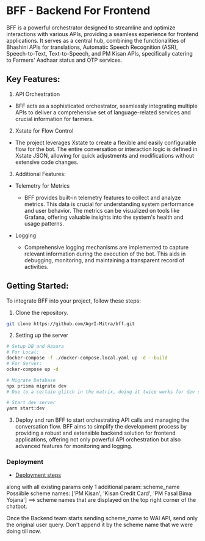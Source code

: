 # BFF - Backend For Frontend
BFF is a powerful orchestrator designed to streamline and optimize interactions with various APIs, providing a seamless experience for frontend applications. It serves as a central hub, combining the functionalities of Bhashini APIs for translations, Automatic Speech Recognition (ASR), Speech-to-Text, Text-to-Speech, and PM Kisan APIs, specifically catering to Farmers' Aadhaar status and OTP services.

## Key Features:
1. API Orchestration
 - BFF acts as a sophisticated orchestrator, seamlessly integrating multiple APIs to deliver a comprehensive set of language-related services and crucial information for farmers.

2. Xstate for Flow Control
 - The project leverages Xstate to create a flexible and easily configurable flow for the bot. The entire conversation or interaction logic is defined in Xstate JSON, allowing for quick adjustments and modifications without extensive code changes.

3. Additional Features:
  - Telemetry for Metrics
    - BFF provides built-in telemetry features to collect and analyze metrics. This data is crucial for understanding system performance and user behavior. The metrics can be visualized on tools like Grafana, offering valuable insights into the system's health and usage patterns.

 - Logging
   - Comprehensive logging mechanisms are implemented to capture relevant information during the execution of the bot. This aids in debugging, monitoring, and maintaining a transparent record of activities.

## Getting Started:
To integrate BFF into your project, follow these steps:

1. Clone the repository.
```sh
git clone https://github.com/AgrI-Mitra/bff.git
```

2. Setting up the server

```sh
# Setup DB and Hasura
# For Local:
docker-compose -f ./docker-compose.local.yaml up -d --build
# For Server:
ocker-compose up -d

# Migrate Database
npx prisma migrate dev
# Due to a certain glitch in the matrix, doing it twice works for dev setup.

# Start dev server
yarn start:dev
```

3. Deploy and run BFF to start orchestrating API calls and managing the conversation flow.
BFF aims to simplify the development process by providing a robust and extensible backend solution for frontend applications, offering not only powerful API orchestration but also advanced features for monitoring and logging.

### Deployment
- [Deployment steps](https://github.com/AgrI-Mitra/docs/blob/main/deployment.md)


along with all existing params only 1 additional param: scheme_name
Possiible scheme names: ['PM Kisan', 'Kisan Credit Card', 'PM Fasal Bima Yojana'] ==> scheme names that are displayed on the top right corner of the chatbot.

Once the Backend team starts sending scheme_name to WAI API, send only the original user query. Don't append it by the scheme name that we were doing till now.